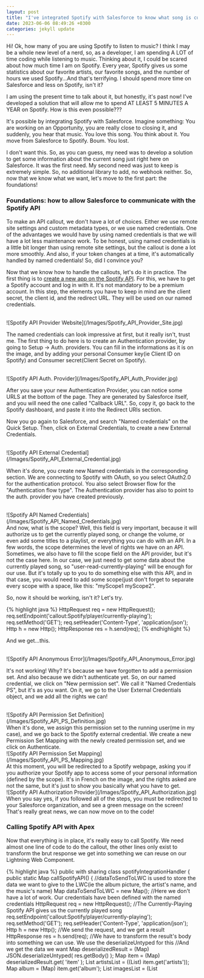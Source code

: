 ```yaml
---
layout: post
title: "I've integrated Spotify with Salesforce to know what song is currently playing."
date: 2023-06-06 08:49:26 +0300
categories: jekyll update
---
```


<p>Hi! Ok, how many of you are using Spotify to listen to music? I think I may be a whole new level of a nerd, so, as a developer, I am spending A LOT of time coding while listening to music. Thinking about it, I could be scared about how much time I am on Spotify. Every year, Spotify gives us some statistics about our favorite artists, our favorite songs, and the number of hours we used Spotify...And that's terrifying. I should spend more time on Salesforce and less on Spotify, isn't it? </p>

<p>I am using the present time to talk about it, but honestly, it's past now! I've developed a solution that will allow me to spend AT LEAST 5 MINUTES A YEAR on Spotify. How is this even possible???</p>
<p>It's possible by integrating Spotify with Salesforce. Imagine something: You are working on an Opportunity, you are really close to closing it, and suddenly, you hear that music. You love this song. You think about it. You move from Salesforce to Spotify. Boum. You lost.</p>
<p>I don't want this. So, as you can guess, my need was to develop a solution to get some information about the current song just right here on Salesforce. It was the first need. My second need was just to keep is extremely simple. So, no additional library to add, no webhook neither. So, now that we know what we want, let's move to the first part: the foundations!</p>

<h3>Foundations: how to allow Salesforce to communicate with the Spotify API</h3>
<p>To make an API callout, we don't have a lot of choices. Either we use remote site settings and custom metadata types, or we use named credentials. One of the advantages we would have by using named credentials is that we will have a lot less maintenance work. To be honest, using named credentials is a little bit longer than using remote site settings, but the callout is done a lot more smoothly. And also, if your token changes at a time, it's automatically handled by named credentials! So, did I convince you? </p>
<p>Now that we know how to handle the callouts, let's do it in practice. The first thing is to <a href="https://developer.spotify.com/dashboard">create a new app on the Spotify API</a>. For this, we have to get a Spotify account and log in with it. It's not mandatory to be a premium account. In this step, the elements you have to keep in mind are the client secret, the client id, and the redirect URL. They will be used on our named credentials.</p>
<br>
![Spotify API Provider Website](/Images/Spotify_API_Provider_Site.jpg)
<br>
<p>The named credentials can look impressive at first, but it really isn't, trust me. The first thing to do here is to create an Authentication provider, by going to Setup -> Auth. providers. You can fill in the informations as it is on the image, and by adding your personal Consumer key(ie Client ID on Spotify) and Consumer secret(Client Secret on Spotify).</p>
<br>
![Spotify API Auth. Provider](/Images/Spotify_API_Auth_Provider.jpg)
<br>
<p>After you save your new Authentication Provider, you can notice some URLS at the bottom of the page. They are generated by Salesforce itself, and you will need the one called "Callback URL". So, copy it, go back to the Spotify dashboard, and paste it into the Redirect URIs section. </p>
<p>Now you go again to Salesforce, and search "Named credentials" on the Quick Setup. Then, click on External Credentials, to create a new External Credentials.</p>
<br>
![Spotify API External Credential](/Images/Spotify_API_External_Credential.jpg)
<br>
<p>When it's done, you create new Named credentials in the corresponding section. We are connecting to Spotify with OAuth, so you select OAuth2.0 for the authentication protocol. You also select Browser flow for the "Authentication flow type". 
The Authentication provider has also to point to the auth. provider you have created previously.</p>
<br>
![Spotify API Named Credentials](/Images/Spotify_API_Named_Credentials.jpg)
<br>
And now, what is the scope? Well, this field is very important, because it will authorize us to get the currently played song, or change the volume, or even add some titles to a playlist, or everything you can do with an API. In a few words, the scope determines the level of rights we have on an API. 
Sometimes, we also have to fill the scope field on the API provider, but it's not the case here. In our case, we just need to get some data about the currently played song, so "user-read-currently-playing" will be enough for our use. But it's totally up to you to do something else with this API, and in that case, you would need to add some scope(just don't forget to separate every scope with a space, like this: "myScope1 myScope2".</p>
<p>So, now it should be working, isn't it? Let's try.</p>

{% highlight java %}
HttpRequest req = new HttpRequest();
req.setEndpoint('callout:Spotify/player/currently-playing');
req.setMethod('GET'); 
req.setHeader('Content-Type', 'application/json');
Http h = new Http();
HttpResponse res = h.send(req);
{% endhighlight %}

<p>And we get...this.</p>
<br>
![Spotify API Anonymous Error](/Images/Spotify_API_Anonymous_Error.jpg)
<br>
<p>It's not working! Why? It's because we have forgotten to add a permission set. And also because we didn't authenticate yet. So, on our named credential, we click on "New permission set".
We call it "Named Credentials PS", but it's as you want. On it, we go to the User External Credentials object, and we add all the rights we can!</p>
<br>
![Spotify API Permission Set Definition](/Images/Spotify_API_PS_Definition.jpg)
<br>
When it's done, we assign this permission set to the running user(me in my case), and we go back to the Spotify external credential. We create a new Permission Set Mapping with the newly created permission set, and we click on Authenticate. 
<br>
![Spotify API Permission Set Mapping](/Images/Spotify_API_PS_Mapping.jpg)
<br>
At this moment, you will be redirected to a Spotify webpage, asking you if you authorize your Spotify app to access some of your personal information (defined by the scope). It's in French on the image, and the rights asked are not the same, but it's just to show you basically what you have to get.
<br>
![Spotify API Authorization Provider](/Images/Spotify_API_Authorization.jpg)
<br>
When you say yes, if you followed all of the steps, you must be redirected to your Salesforce organization, and see a green message on the screen! That's really great news, we can now move on to the code!</p>

<h3>Calling Spotify API with Apex</h3>
<p>Now that everything is in place, it's really easy to call Spotify. We need almost one line of code to do the callout, the other lines only exist to transform the brut response we get into something we can reuse on our Lightning Web Component.</p>
{% highlight java %}
public with sharing class spotifyIntegrationHandler {
  public static Map<String, String> callSpotifyAPI() {
    //dataToSendToLWC is used to store the data we want to give to the LWC(ie the album picture, the artist's name, and the music's name)
    Map<String, String> dataToSendToLWC = new Map<String, String>();
    //Here we don't have a lot of work. Our credentials have been defined with the named credentials
    HttpRequest req = new HttpRequest();
    //The Currently-Playing Spotify API gives us the currently played song
    req.setEndpoint('callout:Spotify/player/currently-playing');
    req.setMethod('GET');
    req.setHeader('Content-Type', 'application/json');
    Http h = new Http();
    //We send the request, and we get a result
    HttpResponse res = h.send(req);
    //We have to transform the result's body into something we can use. We use the deserializeUntyped for this
    //And we get the data we want
    Map<String, Object> deserializedResult = (Map<String, Object>) JSON.deserializeUntyped(
      res.getBody()
    );
    Map<String, Object> item = (Map<String, Object>) deserializedResult.get(
      'item'
    );
    List<Object> artistsList = ((List<Object>) item.get('artists'));
    Map<String, Object> album = (Map<String, Object>) item.get('album');
    List<Object> imagesList = (List<Object>) album.get('images');
    //Here normally we would have to work on lists, with multiple images and artists(the featurings).
    //To simplify the problem, we just took the first element on these lists
    Map<String, Object> imageForCover = (Map<String, Object>) imagesList[0];
    Map<String, Object> artistObject = (Map<String, Object>) artistsList[0];

    //We store our data
    dataToSendToLWC.put('musicName', (String) item.get('name'));
    dataToSendToLWC.put('albumPhoto', (String) imageForCover.get('url'));
    dataToSendToLWC.put('artistName', (String) artistObject.get('name'));
    //We return the map
    return dataToSendToLWC;
  }
  //We call this apex method imperatively, so we don't need to add the cacheable=true annotation.
  //But "forgetting" it allows us to get noncached data everytime(ie new data at every callout)
  //It's important for us, to get the right song when Spotify API is called, and not an ancient one
  @AuraEnabled
  public static Map<String, String> getSongInformations() {
    return callSpotifyAPI();
  }
}
{% endhighlight %}

<h3>Getting the data into our LWC and handling the callouts</h3>
<p>For this part, we simply used Javascript to make the link between Apex and the screen(I mean the HTML). To make the implementation easier, I didn't add some Spotify events to make it reactive to the player changes. I wanted something really simple, so I simply added the API callout to the setInterval method, to ask Spotify what is the current music playing every 30 seconds. It's not something great, as it's taking resources and as it's playing against daily limits(it depends on the version of Salesforce you have, but it should be around 15000/day). But it's working, and it's simple.</p>

{% highlight javascript %}
import { LightningElement, track } from "lwc";
//getSongInformations will be used to call the Spotify API
import getSongInformations from "@salesforce/apex/spotifyIntegrationHandler.getSongInformations";

export default class SpotifyPlayerLWC extends LightningElement {
  error; //We store the error on a variable
  @track song; //The song variable will be used on the template, to display the actual music we are playing
  //Here the track keyword is not mandatory. If you don't add it, it will work anyway, but adding it allows us to have a reactive variable

  //We call this method imperatively because it offers us more control. Also, if we used the wire service(so, with cacheable=true),
  //We couldn't get new data every time
  callSpotifyAPI() {
    getSongInformations() //We call the apex method
      .then((result) => {
        this.song = result; //Result is already in the right format. It's a map with the right keys and values, we directly store it in the song variable
      })
      .catch((error) => {
        this.error = error; //If we get an error, we want to store it somewhere
      });
  }

  //When the page loads, we call Spotify API for the first time. After it, we call it again, but now it's every 30000ms(ie every 30s)
  connectedCallback() {
    this.callSpotifyAPI();
    setInterval(() => {
      this.callSpotifyAPI();
    }, 30000);
  }
}
{% endhighlight %}

<h3>Handling what's on the screen with HTML and CSS</h3>
<p>To be honest, this part almost took me more time than the other parts. I took time to think about what I wanted, and finally, I decided to present it like an album you are opening. So, here are the HTML and CSS files.</p>
{% highlight html %}
<template>
  <!-- We use song information here. lwc:if is the same as if:true. 
   We use it to avoid an error message when song infos are not available, for any reason. 
   You can try to remove the condition, to test  -->
  <template lwc:if={song}>
    <!-- On the envelope, we basically store two parts: the album picture on the left, and the song information on the right.
      We will define their positions on the CSS file -->
    <div class="envelope">
      <!-- Do not think about positions here. Positions are defined on the CSS file -->
      <!-- Left side -->
      <img class="imgcover" src={song.albumPhoto} />
      <!-- Right side -->
      <h1 class="song-info">
        You are listening to:<br />
        {song.artistName}, {song.musicName}.
      </h1>
    </div>
  </template>
</template>
{% endhighlight %}

{% highlight css %}
/* The envelope is containing everything(ie the album photo and the songs information). It's a rectangle of 400px x 200px.
We keep it simple, paint it blank, and will add some elements inside it */
.envelope {
  position: absolute;
  left: 0px;
  top: 0px;
  height: 200px;
  width: 400px;
  background-color: white;
}

/* The image is on the left side. We define it as a square of dimensions of 200px x 200px */
.imgcover {
  position: absolute;
  left: 0px;
  top: 0px;
  height: 200px;
  width: 200px;
}

/* We define the writing, but it's still up to you to modify it */
.song-info {
  position: absolute;
  top: 50px;
  left: 210px;
  font-family: "Open Sans", sans-serif;
  font-size: 11pt;
  font-weight: 600;
  text-transform: uppercase;
  color: black;
}
{% endhighlight %}

<h3>The result</h3>
<p>I wanted something simple and beautiful at the same time. I think that beauty is something really subjective, but I am still really proud of this component.</p>
<br>
![Spotify API Result](/Images/Spotify_API_Result.jpg)
<br>
<h3>Sources</h3>
<p>You can check these links, they are very useful:</p>
<ul>
<li><a href="https://developer.spotify.com/documentation/web-api/reference/get-the-users-currently-playing-track">Spotify Currently Playing Documentation</a></li>
<li><a href="https://developer.salesforce.com/docs/component-library/documentation/en/lwc/lwc.apex_call_imperative">Imperative Callouts in LWC</a></li>
<li><a href="https://github.com/selimhamidou/Salesforce-x-Spotify-API">The Github repository</a></li>
</ul>
